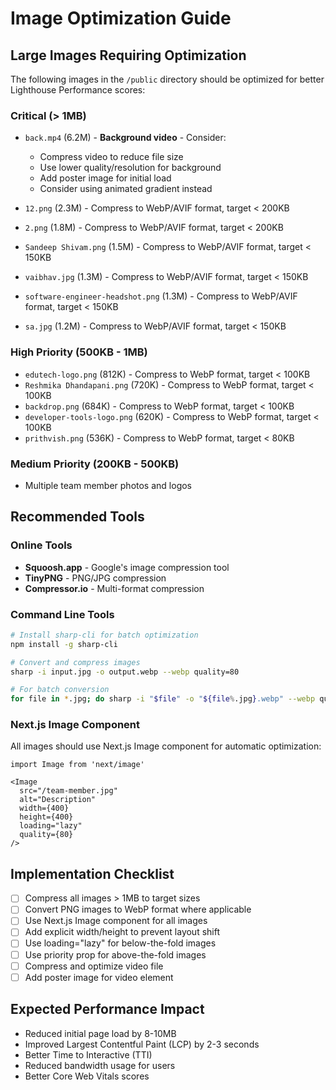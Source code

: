 # Image Optimization Guide

## Large Images Requiring Optimization

The following images in the `/public` directory should be optimized for better Lighthouse Performance scores:

### Critical (> 1MB)
- `back.mp4` (6.2M) - **Background video** - Consider:
  - Compress video to reduce file size
  - Use lower quality/resolution for background
  - Add poster image for initial load
  - Consider using animated gradient instead
  
- `12.png` (2.3M) - Compress to WebP/AVIF format, target < 200KB
- `2.png` (1.8M) - Compress to WebP/AVIF format, target < 200KB
- `Sandeep Shivam.png` (1.5M) - Compress to WebP/AVIF format, target < 150KB
- `vaibhav.jpg` (1.3M) - Compress to WebP/AVIF format, target < 150KB
- `software-engineer-headshot.png` (1.3M) - Compress to WebP/AVIF format, target < 150KB
- `sa.jpg` (1.2M) - Compress to WebP/AVIF format, target < 150KB

### High Priority (500KB - 1MB)
- `edutech-logo.png` (812K) - Compress to WebP format, target < 100KB
- `Reshmika Dhandapani.png` (720K) - Compress to WebP format, target < 100KB
- `backdrop.png` (684K) - Compress to WebP format, target < 100KB
- `developer-tools-logo.png` (620K) - Compress to WebP format, target < 100KB
- `prithvish.png` (536K) - Compress to WebP format, target < 80KB

### Medium Priority (200KB - 500KB)
- Multiple team member photos and logos

## Recommended Tools

### Online Tools
- **Squoosh.app** - Google's image compression tool
- **TinyPNG** - PNG/JPG compression
- **Compressor.io** - Multi-format compression

### Command Line Tools
```bash
# Install sharp-cli for batch optimization
npm install -g sharp-cli

# Convert and compress images
sharp -i input.jpg -o output.webp --webp quality=80

# For batch conversion
for file in *.jpg; do sharp -i "$file" -o "${file%.jpg}.webp" --webp quality=80; done
```

### Next.js Image Component
All images should use Next.js Image component for automatic optimization:

```tsx
import Image from 'next/image'

<Image
  src="/team-member.jpg"
  alt="Description"
  width={400}
  height={400}
  loading="lazy"
  quality={80}
/>
```

## Implementation Checklist

- [ ] Compress all images > 1MB to target sizes
- [ ] Convert PNG images to WebP format where applicable
- [ ] Use Next.js Image component for all images
- [ ] Add explicit width/height to prevent layout shift
- [ ] Use loading="lazy" for below-the-fold images
- [ ] Use priority prop for above-the-fold images
- [ ] Compress and optimize video file
- [ ] Add poster image for video element

## Expected Performance Impact

- Reduced initial page load by 8-10MB
- Improved Largest Contentful Paint (LCP) by 2-3 seconds
- Better Time to Interactive (TTI)
- Reduced bandwidth usage for users
- Better Core Web Vitals scores
